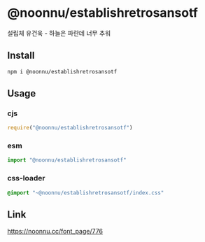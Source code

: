 # @noonnu/establishretrosansotf
설립체 유건욱 - 하늘은 파란데 너무 추워

## Install
```sh
npm i @noonnu/establishretrosansotf
```
## Usage
### cjs
```js
require("@noonnu/establishretrosansotf")
```
### esm
```js
import "@noonnu/establishretrosansotf"
```
### css-loader
```css
@import "~@noonnu/establishretrosansotf/index.css"
```

## Link
https://noonnu.cc/font_page/776